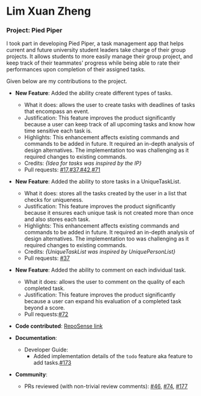 # Lim Xuan Zheng

### Project: Pied Piper


I took part in developing Pied Piper, a task management app that helps current and future university student
leaders take charge of their group projects. It allows students to more easily manage their group project,
and keep track of their teammates' progress while being able to rate their performances upon completion of
their assigned tasks.

Given below are my contributions to the project.

* **New Feature**: Added the ability create different types of tasks.
  * What it does: allows the user to create tasks with deadlines of tasks that encompass an event.
  * Justification: This feature improves the product significantly because a user can keep track of all upcoming tasks and know how time sensitive each task is.
  * Highlights: This enhancement affects existing commands and commands to be added in future. It required an in-depth analysis of design alternatives. The implementation too was challenging as it required changes to existing commands.
  * Credits: *{Idea for tasks was inspired by the IP}*
  * Pull requests: [\#17](https://github.com/AY2223S2-CS2103T-W15-3/tp/pull/17 ),[\#37](https://github.com/AY2223S2-CS2103T-W15-3/tp/pull/37/files ),[\#42](https://github.com/AY2223S2-CS2103T-W15-3/tp/pull/42/files ),[\#71](https://github.com/AY2223S2-CS2103T-W15-3/tp/pull/71)

* **New Feature**: Added the ability to store tasks in a UniqueTaskList.
  * What it does: stores all the tasks created by the user in a list that checks for uniqueness.
  * Justification: This feature improves the product significantly because it ensures each unique task is not created more than once and also stores each task.
  * Highlights: This enhancement affects existing commands and commands to be added in future. It required an in-depth analysis of design alternatives. The implementation too was challenging as it required changes to existing commands.
  * Credits: *{UniqueTaskList was inspired by UniquePersonList}*
  * Pull requests: [\#37](https://github.com/AY2223S2-CS2103T-W15-3/tp/pull/37/files)

* **New Feature**: Added the ability to comment on each individual task.
  * What it does: allows the user to comment on the quality of each completed task.
  * Justification: This feature improves the product significantly because a user can expand his evaluation of a completed task beyond a score.
  * Pull requests:[\#72](https://github.com/AY2223S2-CS2103T-W15-3/tp/pull/72)
  

* **Code contributed**: [RepoSense link](https://nus-cs2103-ay2223s2.github.io/tp-dashboard/?search=&sort=groupTitle&sortWithin=title&timeframe=commit&mergegroup=&groupSelect=groupByRepos&breakdown=true&checkedFileTypes=docs~functional-code~test-code~other&since=2023-02-17&tabOpen=true&tabType=authorship&tabAuthor=zhengsterz&tabRepo=AY2223S2-CS2103T-W15-3%2Ftp%5Bmaster%5D&authorshipIsMergeGroup=false&authorshipFileTypes=docs~functional-code~test-code&authorshipIsBinaryFileTypeChecked=false&authorshipIsIgnoredFilesChecked=false)

* **Documentation**:
  * Developer Guide:
    * Added implementation details of the `todo` feature aka feature to add tasks.[\#173](https://github.com/AY2223S2-CS2103T-W15-3/tp/pull/173)

* **Community**:
  * PRs reviewed (with non-trivial review comments): [\#46](https://github.com/AY2223S2-CS2103T-W15-3/tp/pull/46), [\#74](https://github.com/AY2223S2-CS2103T-W15-3/tp/pull/74), [\#177](https://github.com/AY2223S2-CS2103T-W15-3/tp/pull/177)


